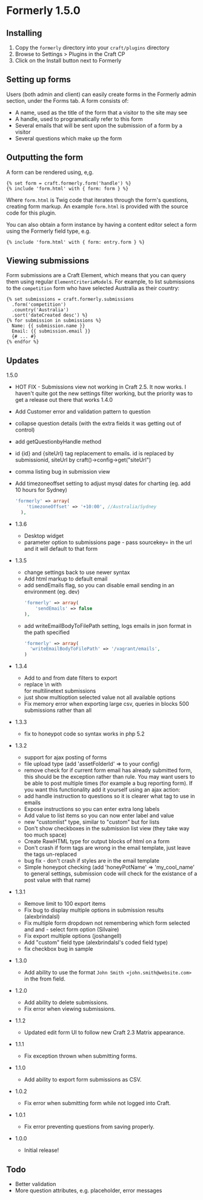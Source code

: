 # Formerly 1.5.0

## Installing

1. Copy the `formerly` directory into your `craft/plugins` directory
2. Browse to Settings > Plugins in the Craft CP
3. Click on the Install button next to Formerly

## Setting up forms

Users (both admin and client) can easily create forms in the Formerly admin
section, under the Forms tab. A form consists of:

* A name, used as the title of the form that a visitor to the site may see
* A handle, used to programatically refer to this form
* Several emails that will be sent upon the submission of a form by a visitor
* Several questions which make up the form

## Outputting the form

A form can be rendered using, e,g.

```twig
{% set form = craft.formerly.form('handle') %}
{% include 'form.html' with { form: form } %}
```

Where `form.html` is Twig code that iterates through the form's questions,
creating form markup. An example  `form.html` is provided with the source code
for this plugin.

You can also obtain a form instance by having a content editor select a form
using the Formerly field type, e.g.

```twig
{% include 'form.html' with { form: entry.form } %}
```

## Viewing submissions

Form submissions are a Craft Element, which means that you can query them using
regular `ElementCriteriaModel`s. For example, to list submissions to the
`competition` form who have selected Australia as their country:

```twig
{% set submissions = craft.formerly.submissions
  .form('competition')
  .country('Australia')
  .sort('dateCreated desc') %}
{% for submission in submissions %}
  Name: {{ submission.name }}
  Email: {{ submission.email }}
  {# ... #}
{% endfor %}
```

## Updates
  1.5.0
  * HOT FIX - Submissions view not working in Craft 2.5. It now works. I haven't quite got the new settings filter working, but the priority was to get a release out there that works
  1.4.0
  * Add Customer error and validation pattern to question
  * collapse question details (with the extra fields it was getting out of control)
  * add getQuestionbyHandle method
  * id {id} and {siteUrl} tag replacement to emails. id is replaced by submissionid, siteUrl by craft()->config->get("siteUrl")
  * comma listing bug in submission view
  * Add timezoneoffset setting to adjust mysql dates for charting (eg. add 10 hours for Sydney)
    ```php
    'formerly' => array(
        'timezoneOffset' => '+10:00', //Australia/Sydney
      ),      
    ```
* 1.3.6
  * Desktop widget
  * parameter option to submissions page - pass sourcekey=<formId> in the url and it will default to that form
* 1.3.5
  * change settings back to use newer syntax
  * Add html markup to default email
  * add sendEmails flag, so you can disable email sending in an environment (eg. dev)
      ```php
      'formerly' => array(
          'sendEmails' => false
      ),      
      ```
  * add writeEmailBodyToFilePath setting, logs emails in json format in the path specified
      ```php
      'formerly' => array(
        'writeEmailBodyToFilePath' => '/vagrant/emails',
      )
      ```
* 1.3.4
  * Add to and from date filters to export
  * replace \n with <br> for multilinetext submissions
  * just show multioption selected value not all available options
  * Fix memory error when exporting large csv, queries in blocks 500 submissions rather than all
* 1.3.3
  * fix to honeypot code so syntax works in php 5.2
* 1.3.2
  * support for ajax posting of forms
  * file upload type (add 'assetFolderId' => <id of asset folder to store files> to your config)
  * remove check for if current form email has already submitted form, this should be the exception rather than rule. You may want users to be able to post multiple times (for example a bug reporting form). If you want this functionality add it yourself using an ajax action:
  * add handle instruction to questions so it is clearer what tag to use in emails
  * Expose instructions so you can enter extra long labels
  * Add value to list items so you can now enter label and value
  * new "customlist" type, similar to "custom" but for lists
  * Don't show checkboxes in the submission list view (they take way too much space)
  * Create RawHTML type for output blocks of html on a form
  * Don't crash if form tags are wrong in the email template, just leave the tags un-replaced
  * bug fix - don't crash if styles are in the email template
  * Simple honeypot checking (add 'honeyPotName' => 'my_cool_name' to general settings, submission code will check for the existance of a post value with that name)

* 1.3.1
  * Remove limit to 100 export items
  * Fix bug to display multiple options in submission results (alexbrindalsl)
  * Fix multiple form dropdown not remembering which form selected and and - select form option (Silvaire)
  * Fix export multiple options (joshangell)
  * Add "custom" field type (alexbrindalsl's coded field type)
  * fix checkbox bug in sample
* 1.3.0
    * Add ability to use the format `John Smith <john.smith@website.com>` in the
    from field.
* 1.2.0
	* Add ability to delete submissions.
	* Fix error when viewing submissions.
* 1.1.2
	* Updated edit form UI to follow new Craft 2.3 Matrix appearance.
* 1.1.1
	* Fix exception thrown when submitting forms.
* 1.1.0
	* Add ability to export form submissions as CSV.
* 1.0.2
	* Fix error when submitting form while not logged into Craft.
* 1.0.1
	* Fix error preventing questions from saving properly.
* 1.0.0
	* Initial release!

## Todo

* Better validation
* More question attributes, e.g. placeholder, error messages

